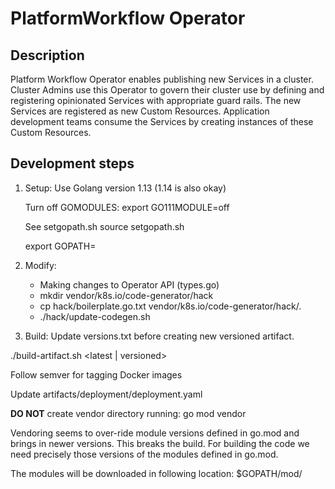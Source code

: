 # PlatformWorkflow Operator

## Description

Platform Workflow Operator enables publishing new Services in a cluster. Cluster Admins use this Operator to govern their cluster use by defining and registering opinionated Services with appropriate guard rails. The new Services are registered
as new Custom Resources. Application development teams consume the Services by creating instances of these Custom Resources.

## Development steps

1. Setup:
   Use Golang version 1.13 (1.14 is also okay)

   Turn off GOMODULES:
   export GO111MODULE=off

   See setgopath.sh
   source setgopath.sh

   export GOPATH=<Path to your Go src directory>

2. Modify:
   - Making changes to Operator API (types.go)
   - mkdir vendor/k8s.io/code-generator/hack
   - cp hack/boilerplate.go.txt vendor/k8s.io/code-generator/hack/.
   - ./hack/update-codegen.sh

3. Build:
   Update versions.txt before creating new versioned artifact.

  ./build-artifact.sh <latest | versioned>

   Follow semver for tagging Docker images

   Update artifacts/deployment/deployment.yaml 

   **DO NOT** create vendor directory running: go mod vendor

   Vendoring seems to over-ride module versions defined in go.mod and
   brings in newer versions. This breaks the build.
   For building the code we need precisely those versions of the modules
   defined in go.mod.

   The modules will be downloaded in following location:
   $GOPATH/mod/


